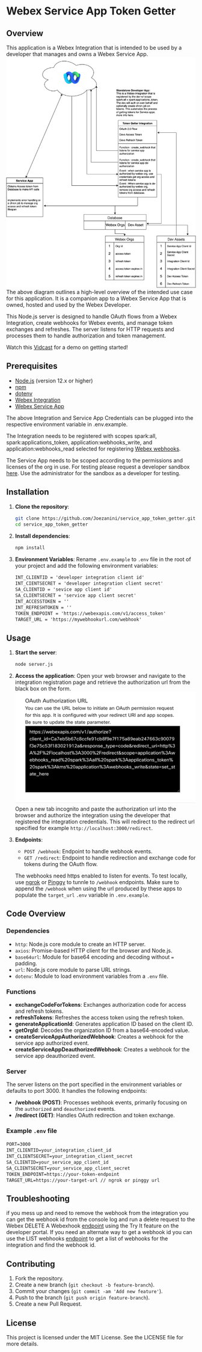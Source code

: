# Webex Service App Token Getter

## Overview
This application is a Webex Integration that is intended to be used by a developer that manages and owns a Webex Service App.
![](./images/serviceapptokengetter.svg)
The above diagram outlines a high-level overview of the intended use case for this application. It is a companion app to a
Webex Service App that is owned, hosted and used by the Webex Developer.

This Node.js server is designed to handle OAuth flows from a Webex Integration, create webhooks for Webex events, and manage token exchanges and refreshes.
The server listens for HTTP requests and processes them to handle authorization and token management.

Watch this [Vidcast](https://app.vidcast.io/share/839a6f46-1774-4bc1-b342-8c0df74ecfb3) for a demo on getting started!

## Prerequisites

- [Node.js](https://nodejs.org/) (version 12.x or higher)
- [npm](https://www.npmjs.com/get-npm)
- [dotenv](https://www.npmjs.com/package/dotenv)
- [Webex Integration](https://developer.webex.com/docs/integrations)
- [Webex Service App](https://developer.webex.com/docs/service-apps)

The above Integration and Service App Credentials can be plugged into the respective environment variable
in .env.example.

The Integration needs to be registered with scopes spark:all, spark:applications_token, application:webhooks_write, and application:webhooks_read selected for
registering [Webex webhooks](https://developer.webex.com/docs/api/v1/webhooks).

The Service App needs to be scoped according to the permissions and licenses of the org in use. For testing
please request a developer sandbox [here](https://developer.webex.com/docs/developer-sandbox-guide). Use the
administrator for the sandbox as a developer for testing.

## Installation

1. **Clone the repository**:
    ```sh
    git clone https://github.com/Joezanini/service_app_token_getter.git
    cd service_app_token_getter
    ```

2. **Install dependencies**:
    ```sh
    npm install
    ```

3. **Environment Variables**:
   Rename `.env.example` to `.env` file in the root of your project and add the following environment variables:
    ```env
    INT_CLIENTID = 'developer integration client id'
    INT_CIENTSECRET = 'developer integration client secret'
    SA_CLIENTID = 'sevice app client id'
    SA_CLIENTSECRET = 'service app client secret'
    INT_ACCESSTOKEN = ''
    INT_REFRESHTOKEN = ''
    TOKEN_ENDPOINT = 'https://webexapis.com/v1/access_token'
    TARGET_URL = 'https://mywebhookurl.com/webhook'
    ```

## Usage

1. **Start the server**:
    ```sh
    node server.js
    ```

2. **Access the application**:
   Open your web browser and navigate to the integration registration page and retrieve the authorization url from the black box on the form.
   ![Authorization URL](./images/authurl.png)
    Open a new tab incognito and paste the authorization url into the browser and authorize the integration using the developer that registered the integration credentials. This will redirect to the redirect url specified for example `http://localhost:3000/redirect`.

3. **Endpoints**:
   - `POST /webhook`: Endpoint to handle webhook events.
   - `GET /redirect`: Endpoint to handle redirection and exchange code for tokens during the OAuth flow.

   The webhooks need https enabled to listen for events. To test locally, use [ngrok](https://ngrok.com/)
   or [Pinggy](https://pinggy.io/) to tunnle to `/webhook` endpoints. Make sure to append the `/webhook`
   when using the url produced by these apps to populate the `target_url` `.env` variable in `.env.example`.

## Code Overview

### Dependencies

- `http`: Node.js core module to create an HTTP server.
- `axios`: Promise-based HTTP client for the browser and Node.js.
- `base64url`: Module for base64 encoding and decoding without `=` padding.
- `url`: Node.js core module to parse URL strings.
- `dotenv`: Module to load environment variables from a `.env` file.

### Functions

- **exchangeCodeForTokens**: Exchanges authorization code for access and refresh tokens.
- **refreshTokens**: Refreshes the access token using the refresh token.
- **generateApplicationId**: Generates application ID based on the client ID.
- **getOrgId**: Decodes the organization ID from a base64-encoded value.
- **createServiceAppAuthorizedWebhook**: Creates a webhook for the service app authorized event.
- **createServiceAppDeauthorizedWebhook**: Creates a webhook for the service app deauthorized event.

### Server

The server listens on the port specified in the environment variables or defaults to port 3000. It handles the following endpoints:

- **/webhook (POST)**: Processes webhook events, primarily focusing on the `authorized` and `deauthorized` events.
- **/redirect (GET)**: Handles OAuth redirection and token exchange.

### Example `.env` file

```env
PORT=3000
INT_CLIENTID=your_integration_client_id
INT_CLIENTSECRET=your_integration_client_secret
SA_CLIENTID=your_service_app_client_id
SA_CLIENTSECRET=your_service_app_client_secret
TOKEN_ENDPOINT=https://your-token-endpoint
TARGET_URL=https://your-target-url // ngrok or pinggy url
```

## Troubleshooting
if you mess up and need to remove the webhook from the integration you can get the webhook id from the console log and run a delete request to the Webex DELETE A Webexhook [endpoint](https://developer.webex.com/docs/api/v1/webhooks/delete-a-webhook) using the Try It feature on the developer portal. If you need an alternate way to get a webhook id you can use the LIST webhooks [endpoint](https://developer.webex.com/docs/api/v1/webhooks/list-webhooks) to get a list of webhooks for the integration and find the webhook id.

## Contributing

1. Fork the repository.
2. Create a new branch (`git checkout -b feature-branch`).
3. Commit your changes (`git commit -am 'Add new feature'`).
4. Push to the branch (`git push origin feature-branch`).
5. Create a new Pull Request.

## License

This project is licensed under the MIT License. See the LICENSE file for more details.


